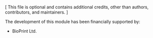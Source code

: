 [ This file is optional and contains additional credits, other than
  authors, contributors, and maintainers. ]

The development of this module has been financially supported by:

- BioPrint Ltd.
